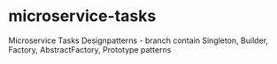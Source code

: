 # microservice-tasks
Microservice Tasks
Designpatterns - branch contain Singleton, Builder, Factory, AbstractFactory, Prototype patterns

